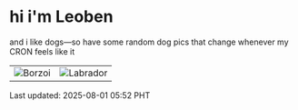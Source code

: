 # hi i'm Leoben

and i like dogs—so have some random dog pics that change whenever my CRON feels like it

|  |  |
|--------|----------|
| ![Borzoi](https://random-dog-vercel.vercel.app/api/random-borzoi?v=1753998770) | ![Labrador](https://random-dog-vercel.vercel.app/api/random-labrador?v=1753998770) |

Last updated: 2025-08-01 05:52 PHT
